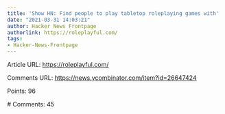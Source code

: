 ```yaml
---
title: 'Show HN: Find people to play tabletop roleplaying games with'
date: "2021-03-31 14:03:21"
author: Hacker News Frontpage
authorlink: https://roleplayful.com/
tags:
- Hacker-News-Frontpage
---
```


<p>Article URL: <a href="https://roleplayful.com/">https://roleplayful.com/</a></p>
<p>Comments URL: <a href="https://news.ycombinator.com/item?id=26647424">https://news.ycombinator.com/item?id=26647424</a></p>
<p>Points: 96</p>
<p># Comments: 45</p>
